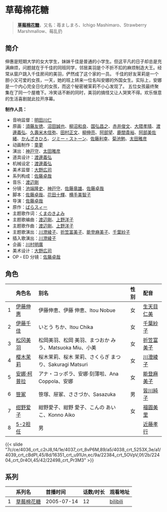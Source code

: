 # 草莓棉花糖


> <u>**[草莓棉花糖](https://bgm.tv/subject/284)**</u>，又名：苺ましまろ、Ichigo Mashimaro、Strawberry Marshmallow、莓乱扔

## 简介

伸惠是短期大学的女大学生，妹妹千佳是普通的小学生。但这平凡的日子却总是充满麻烦，问题就在于千佳的同班同学，邻居美羽是个不折不扣的麻烦制造大王。经常从窗户跳入千佳房间的美羽，俨然成了这个家的一员。
千佳的好友茉莉是一个胆小又可爱的女孩，一天，她的班上转来一位名叫安娜的外国女生。实际上，安娜是一个内心完全日化的女孩，而这个秘密被茉莉不小心发现了。
五位女孩最终聚集在了同一个屋檐下。冷笑话不断的同时，美羽的搞怪又让人哭笑不得。欢乐惬意的生活喜剧就此拉开序幕。

**制作人员：**
- 音响监督：[明田川仁](https://bgm.tv/person/477)
- 原画：[須藤友徳](https://bgm.tv/person/3139)、[沼田誠也](https://bgm.tv/person/3447)、[柳沼和良](https://bgm.tv/person/11359)、[国弘昌之](https://bgm.tv/person/24370)、[赤井俊文](https://bgm.tv/person/7825)、[大隈孝晴](https://bgm.tv/person/208)、[渡邊義弘](https://bgm.tv/person/3104)、[久壽米木信弥](https://bgm.tv/person/21286)、[田村正文](https://bgm.tv/person/12608)、[柳伸亮](https://bgm.tv/person/12298)、[阿部望](https://bgm.tv/person/11560)、[鹿間貴裕](https://bgm.tv/person/12588)、[阿部美佐緒](https://bgm.tv/person/11377)、[かんざきひろ](https://bgm.tv/person/6012)、[ジミー・ストーン](https://bgm.tv/person/14397)、[佐藤利幸](https://bgm.tv/person/3205)、[菊池勉](https://bgm.tv/person/25662)、[太田雅彦](https://bgm.tv/person/1294)
- 动画制作：[童夢](https://bgm.tv/person/7309)
- 演出：[神戸守](https://bgm.tv/person/1047)、[太田雅彦](https://bgm.tv/person/1294)
- 道具设计：[渡邊義弘](https://bgm.tv/person/3104)
- 机械设定：[渡邊義弘](https://bgm.tv/person/3104)
- 美术监督：[大野広司](https://bgm.tv/person/14773)
- 系列构成：[佐藤卓哉](https://bgm.tv/person/200)
- 音乐：[渡辺剛](https://bgm.tv/person/2713)
- 分镜：[池端隆史](https://bgm.tv/person/1614)、[神戸守](https://bgm.tv/person/1047)、[佐藤竜雄](https://bgm.tv/person/548)、[佐藤卓哉](https://bgm.tv/person/200)
- 脚本：[佐藤卓哉](https://bgm.tv/person/200)、[花田十輝](https://bgm.tv/person/262)、[横手美智子](https://bgm.tv/person/337)
- 导演：[佐藤卓哉](https://bgm.tv/person/200)
- 原作：[ばらスィー](https://bgm.tv/person/2712)
- 主题歌作词：[くまのきよみ](https://bgm.tv/person/10794)
- 主题歌编曲：[渡辺剛](https://bgm.tv/person/2713)、[上野洋子](https://bgm.tv/person/911)
- 主题歌作曲：[渡辺剛](https://bgm.tv/person/2713)、[上野洋子](https://bgm.tv/person/911)
- 主题歌演出：[川澄綾子](https://bgm.tv/person/740)、[折笠富美子](https://bgm.tv/person/4042)、[能登麻美子](https://bgm.tv/person/3827)、[千葉紗子](https://bgm.tv/person/4129)
- 插入歌演出：[川澄綾子](https://bgm.tv/person/740)
- 企画：[川村明廣](https://bgm.tv/person/238)
- 美术设计：[大野広司](https://bgm.tv/person/14773)
- OP・ED 分镜：[佐藤卓哉](https://bgm.tv/person/200)

## 角色

|     |   角色名   |   别名  | 性别 |  配音  |
|:--- |:------  |:----      |:---  |:--   |
| 1 | [伊藤伸惠](https://bgm.tv/character/4036) | 伊藤伸恵、伊藤 伸恵、Itou Nobue | 女 | [生天目仁美](https://bgm.tv/person/4394) |
| 2 | [伊藤千佳](https://bgm.tv/character/4037) | いとう ちか、Itou Chika | 女 | [千葉紗子](https://bgm.tv/person/4129) |
| 3 | [松冈美羽](https://bgm.tv/character/4038) | 松岡美羽、松岡 美羽、まつおか みう、Matsuoka Miu、小美 | 女 | [折笠富美子](https://bgm.tv/person/4042) |
| 4 | [樱木茉莉](https://bgm.tv/character/4039) | 桜木茉莉、桜木 茉莉、さくらぎ まつり、Sakuragi Matsuri | 女 | [川澄綾子](https://bgm.tv/person/740) |
| 5 | [安娜·柯普拉](https://bgm.tv/character/16351) | アナ・コッポラ、安娜·刻薄啦、Ana Coppola、安娜 | 女 | [能登麻美子](https://bgm.tv/person/3827) |
| 6 | [笹冢](https://bgm.tv/character/22384) | 笹塚、屉冢、ささづか、Sasazuka | 男 | [皆川純子](https://bgm.tv/person/4224) |
| 7 | [绀野爱子](https://bgm.tv/character/22404) | 紺野愛子、紺野 愛子、こんの あいこ、Konno Aiko | 女 | [福圓美里](https://bgm.tv/person/4372) |
| 8 | [5-2担任](https://bgm.tv/character/22498) | 男 |  | [近藤孝行](https://bgm.tv/person/3980) |

{{< slide "7c/ce/4036_crt_c2rJ8,f4/1e/4037_crt_8vP6M,89/a5/4038_crt_5253X,3e/a1/4039_crt_cBdPI,45/8d/16351_crt_u91Un,ec/9a/22384_crt_5OVpV,0f/2b/22404_crt_0r4OI,45/42/22498_crt_Pr3M3" >}}

## 系列

|     |   系列名   |   首播时间  | 话数/时长  | 观看地址 |
|:---  |:------    |:----      |:---       |:---  |
| 1 |[草莓棉花糖](https://bgm.tv/subject/284)| 2005-07-14 | 12 | [bilibili](https://www.bilibili.com/bangumi/play/ss1856)  |



